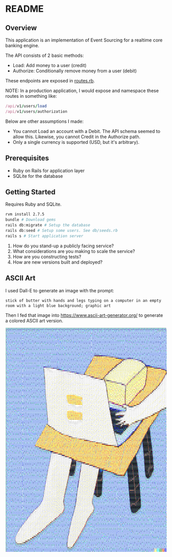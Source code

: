 # README

## Overview

This application is an implementation of Event Sourcing for a realtime core banking engine.

The API consists of 2 basic methods:

- Load: Add money to a user (credit)
- Authorize: Conditionally remove money from a user (debit)

These endpoints are exposed in [routes.rb](config/routes.rb).

NOTE: In a production application, I would expose and namespace these routes in something like:

```rb
/api/v1/users/load
/api/v1/users/authorization
```

Below are other assumptions I made:

- You cannot Load an account with a Debit. The API schema seemed to allow this. Likewise, you cannot Credit in the Authorize path.
- Only a single currency is supported (USD, but it's arbitrary).

## Prerequisites

- Ruby on Rails for application layer
- SQLite for the database

## Getting Started

Requires Ruby and SQLite.

```bash
rvm install 2.7.5
bundle # Download gems
rails db:migrate # Setup the database
rails db:seed # Setup some users. See db/seeds.rb
rails s # Start application server
```

1. How do you stand-up a publicly facing service?
2. What considerations are you making to scale the service?
3. How are you constructing tests?
4. How are new versions built and deployed?

## ASCII Art

I used Dall-E to generate an image with the prompt:

```
stick of butter with hands and legs typing on a computer in an empty room with a light blue background; graphic art
```

Then I fed that image into https://www.ascii-art-generator.org/ to generate a colored ASCII art version.

![image](./ascii.png)

